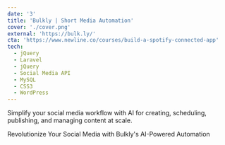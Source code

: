 ```yaml
---
date: '3'
title: 'Bulkly | Short Media Automation'
cover: './cover.png'
external: 'https://bulk.ly/'
cta: 'https://www.newline.co/courses/build-a-spotify-connected-app'
tech:
  - jQuery
  - Laravel
  - jQuery
  - Social Media API
  - MySQL
  - CSS3
  - WordPress
---
```


Simplify your social media workflow with AI for creating, scheduling,
publishing, and managing content at scale.

Revolutionize Your Social Media with Bulkly's AI-Powered Automation
